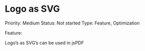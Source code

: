 # Logo as SVG

Priority: Medium
Status: Not started
Type: Feature, Optimization

Feature:

Logo’s as SVG’s can be used in jsPDF